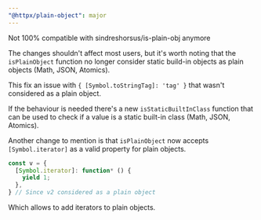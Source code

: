 ```yaml
---
"@httpx/plain-object": major
---
```


Not 100% compatible with sindreshorsus/is-plain-obj anymore

The changes shouldn't affect most users, but it's worth noting that the `isPlainObject` 
function no longer consider static build-in objects as plain objects (Math, JSON, Atomics).

This fix an issue with `{ [Symbol.toStringTag]: 'tag' }` that wasn't considered as a plain object.

If the behaviour is needed there's a new `isStaticBuiltInClass` function that can be used to check
if a value is a static built-in class (Math, JSON, Atomics).

Another change to mention is that `isPlainObject` now accepts `[Symbol.iterator]`
as a valid property for plain objects.

```typescript 
const v = {
  [Symbol.iterator]: function* () {
    yield 1;
  },
} // Since v2 considered as a plain object 
```

Which allows to add iterators to plain objects.
